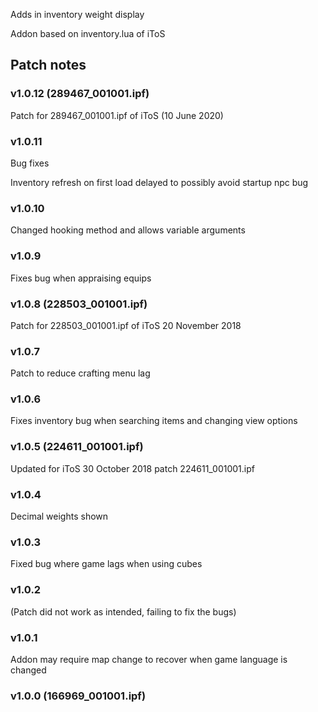Adds in inventory weight display

Addon based on inventory.lua of iToS


Patch notes
---
### v1.0.12 (289467_001001.ipf)
Patch for 289467_001001.ipf of iToS (10 June 2020)

### v1.0.11
Bug fixes

Inventory refresh on first load delayed to possibly avoid startup npc bug

### v1.0.10
Changed hooking method and allows variable arguments


### v1.0.9
Fixes bug when appraising equips


### v1.0.8 (228503_001001.ipf)
Patch for 228503_001001.ipf of iToS 20 November 2018


### v1.0.7
Patch to reduce crafting menu lag


### v1.0.6
Fixes inventory bug when searching items and changing view options


### v1.0.5 (224611_001001.ipf)
Updated for iToS 30 October 2018 patch 224611_001001.ipf


### v1.0.4
Decimal weights shown


### v1.0.3
Fixed bug where game lags when using cubes


### v1.0.2
(Patch did not work as intended, failing to fix the bugs)


### v1.0.1
Addon may require map change to recover when game language is changed


### v1.0.0 (166969_001001.ipf)